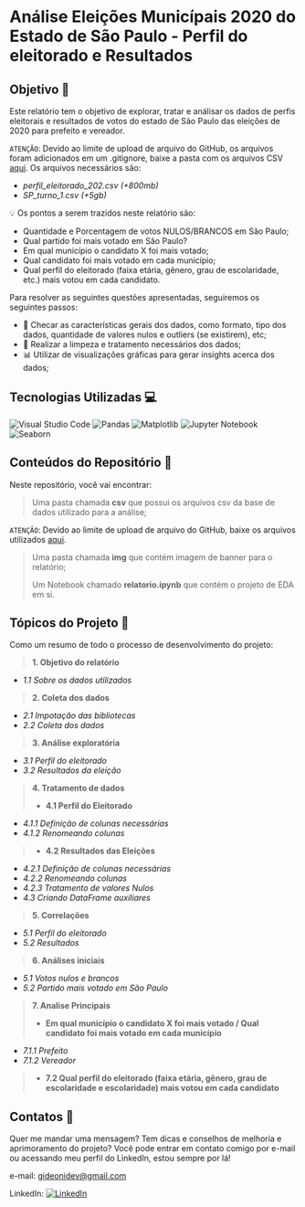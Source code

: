 # Análise Eleições Municípais 2020 do Estado de São Paulo - Perfil do eleitorado e Resultados

## Objetivo 🎯
Este relatório tem o objetivo de explorar, tratar e análisar os dados de perfis eleitorais e resultados de votos do estado de São Paulo das eleições de 2020 para prefeito e vereador. 

`ATENÇÃO`: Devido ao limite de upload de arquivo do GitHub, os arquivos foram adicionados em um .gitignore, baixe a pasta com os arquivos CSV [aqui](https://drive.google.com/drive/folders/1K7jPYAFrTv4XCXf2PzW-DEsFbmYEPaT4?usp=drive_link). Os arquivos necessários são:
- *perfil_eleitorado_202.csv (+800mb)* 
- *SP_turno_1.csv (+5gb)*

💡 Os pontos a serem trazidos neste relatório são: 
- Quantidade e Porcentagem de votos NULOS/BRANCOS em São Paulo;
- Qual partido foi mais votado em São Paulo?
- Em qual município o candidato X foi mais votado;
- Qual candidato foi mais votado em cada município;
- Qual perfil do eleitorado (faixa etária, gênero, grau de escolaridade, etc.) mais votou em cada candidato.

Para resolver as seguintes questões apresentadas, seguiremos os seguintes passos:

- 🎲 Checar as características gerais dos dados, como formato, tipo dos dados, quantidade de valores nulos e outliers (se existirem), etc;
- 🧹 Realizar a limpeza e tratamento necessários dos dados;
- 📊 Utilizar de visualizações gráficas para gerar insights acerca dos dados;

## Tecnologias Utilizadas 💻

![Visual Studio Code](https://img.shields.io/badge/Visual%20Studio%20Code-0078d7.svg?style=for-the-badge&logo=visual-studio-code&logoColor=white) ![Pandas](https://img.shields.io/badge/pandas-%23150458.svg?style=for-the-badge&logo=pandas&logoColor=white) ![Matplotlib](https://img.shields.io/badge/Matplotlib-%23ffffff.svg?style=for-the-badge&logo=Matplotlib&logoColor=black) ![Jupyter Notebook](https://img.shields.io/badge/jupyter-%23FA0F00.svg?style=for-the-badge&logo=jupyter&logoColor=white) ![Seaborn](https://img.shields.io/badge/seaborn-F2C811?style=for-the-badge&logo=seaborn&logoColor=black)

## Conteúdos do Repositório 📁

Neste repositório, você vai encontrar:

> Uma pasta chamada **csv** que possui os arquivos csv da base de dados utilizado para a análise;
>
`ATENÇÃO`: Devido ao limite de upload de arquivo do GitHub, baixe os arquivos utilizados [aqui](https://drive.google.com/drive/folders/1K7jPYAFrTv4XCXf2PzW-DEsFbmYEPaT4?usp=drive_link).
>
> Uma pasta chamada **img** que contém imagem de banner para o relatório;
>
> Um Notebook chamado **relatorio.ipynb** que contém o projeto de EDA em si.

## Tópicos do Projeto 📑

Como um resumo de todo o processo de desenvolvimento do projeto:

>**1. Objetivo do relatório**
- *1.1 Sobre os dados utilizados*

>**2. Coleta dos dados**
- *2.1 Impotação das bibliotecas*
- *2.2 Coleta dos dados*

>**3. Análise exploratória**
- *3.1 Perfil do eleitorado*
- *3.2 Resultados da eleição*

>**4. Tratamento de dados**
>- **4.1 Perfil do Eleitorado**
- *4.1.1 Definição de colunas necessárias*
- *4.1.2 Renomeando colunas*
>- **4.2 Resultados das Eleições**
- *4.2.1 Definição de colunas necessárias*
- *4.2.2 Renomeando colunas*
- *4.2.3 Tratamento de valores Nulos*
- *4.3 Criando DataFrame auxiliares*

>**5. Correlações**
- *5.1 Perfil do eleitorado*
- *5.2 Resultados*

>**6. Análises iniciais**
- *5.1 Votos nulos e brancos*
- *5.2 Partido mais votado em São Paulo*

>**7. Analise Principais**
>- **Em qual município o candidato X foi mais votado / Qual candidato foi mais votado em cada município**
- *7.1.1 Prefeito*
- *7.1.2 Vereador*
>- **7.2 Qual perfil do eleitorado (faixa etária, gênero, grau de escolaridade e escolaridade) mais votou em cada candidato**
>

## Contatos 📧

Quer me mandar uma mensagem? Tem dicas e conselhos de melhoria e aprimoramento do projeto? Você pode entrar em contato comigo por e-mail ou acessando meu perfil do LinkedIn, estou sempre por lá!

e-mail: gideonidev@gmail.com

LinkedIn: [![LinkedIn](https://img.shields.io/badge/linkedin-%230077B5.svg?style=for-the-badge&logo=linkedin&logoColor=white)](https://www.linkedin.com/in/gideoni-santos/)